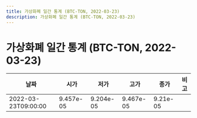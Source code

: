 ```yaml
---
title: 가상화폐 일간 통계 (BTC-TON, 2022-03-23)
description: 가상화폐 일간 통계 (BTC-TON, 2022-03-23)
---
```


가상화폐 일간 통계 (BTC-TON, 2022-03-23)
===

|날짜|시가|저가|고가|종가|비고|
|--|--|--|--|--|--|
|2022-03-23T09:00:00|9.457e-05|9.204e-05|9.467e-05|9.21e-05|    |
